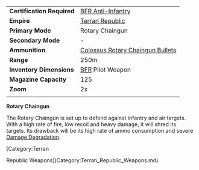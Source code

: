 |                            |                                                                                       |
| -------------------------- | ------------------------------------------------------------------------------------- |
| **Certification Required** | [BFR Anti-Infantry](../certifications/BFR_Anti-Infantry.md)                           |
| **Empire**                 | [Terran Republic](../etc/Terran_Republic.md)                                          |
| **Primary Mode**           | Rotary Chaingun                                                                       |
| **Secondary Mode**         | \-                                                                                    |
| **Ammunition**             | [Colossus Rotary Chaingun Bullets](../ammunition/Colossus_Rotary_Chaingun_Bullets.md) |
| **Range**                  | 250m                                                                                  |
| **Inventory Dimensions**   | [BFR](../vehicles/BattleFrame_Robotics.md) Pilot Weapon                               |
| **Magazine Capacity**      | 125                                                                                   |
| **Zoom**                   | 2x                                                                                    |
|                            |                                                                                       |

**Rotary Chaingun**

The Rotary Chaingun is set up to defend against infantry and air targets. With a
high rate of fire, low recoil and heavy damage, it will shred its targets. Its
drawback will be its high rate of ammo consumption and severe
[Damage Degradation](../terminology/Damage_Degradation.md).

<!--[Category:Game Items](Category:Game_Items.md)-->
<!--[Category:Weapons](Category:Weapons.md)--> [Category:Terran

Republic Weapons](Category:Terran_Republic_Weapons.md)
